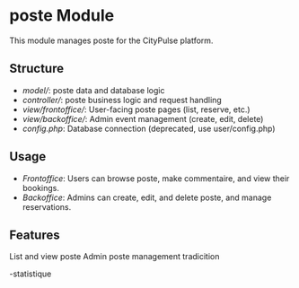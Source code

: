 # poste Module

This module manages poste for the CityPulse platform.

## Structure
- *model/*: poste data and database logic
- *controller/*: poste business logic and request handling
- *view/frontoffice/*: User-facing poste pages (list, reserve, etc.)
- *view/backoffice/*: Admin event management (create, edit, delete)
- *config.php*: Database connection (deprecated, use user/config.php)

## Usage
- *Frontoffice*: Users can browse poste, make commentaire, and view their bookings.
- *Backoffice*: Admins can create, edit, and delete poste, and manage reservations.

## Features
List and view poste
Admin poste management
tradicition 

-statistique

